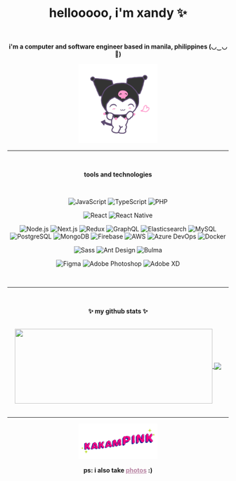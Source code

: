 <h1 align="center">hellooooo, i'm xandy ✨</h1><br/>
<strong><p align="center">i'm a computer and software engineer based in manila, philippines  (◡‿◡🌸)</p></strong>
<p align="center"><img src="./kuromi.gif" width="180" rameBorder="0" class="giphy-embed" allowFullScreen></img></p>
<hr/>
<br/>
<p align="center"><strong>tools and technologies</strong></p>
<br/>

<div style="text-align:center;">

  ![JavaScript](https://img.shields.io/badge/-JavaScript-000?&logo=JavaScript&logoColor=white&color=b884a3)
  ![TypeScript](https://img.shields.io/badge/-TypeScript-000?&logo=TypeScript&logoColor=white&color=b884a3)
  ![PHP](https://img.shields.io/badge/-PHP-000?&logo=PHP&logoColor=white&color=b884a3)

  ![React](https://img.shields.io/badge/-React-000?&logo=React&logoColor=white&color=b884a3)
  ![React Native](https://img.shields.io/badge/-React_Native-000?&logo=React&logoColor=white&color=b884a3)

  ![Node.js](https://img.shields.io/badge/-Node.js-000?&logo=Node.js&logoColor=white&color=b884a3)
  ![Next.js](https://img.shields.io/badge/-Next.js-000?&logo=Next.js&logoColor=white&color=b884a3)
  ![Redux](https://img.shields.io/badge/-Redux-000?&logo=Redux&logoColor=white&color=b884a3)
  ![GraphQL](https://img.shields.io/badge/-GraphQL-000?&logo=GraphQL&logoColor=white&color=b884a3)
  ![Elasticsearch](https://img.shields.io/badge/-Elasticsearch-000?&logo=Elasticsearch&logoColor=white&color=b884a3)
  ![MySQL](https://img.shields.io/badge/-MySQL-000?&logo=MySQL&logoColor=white&color=b884a3)
  ![PostgreSQL](https://img.shields.io/badge/-PostgreSQL-000?&logo=PostgreSQL&logoColor=white&color=b884a3)
  ![MongoDB](https://img.shields.io/badge/-MongoDB-000?&logo=MongoDB&logoColor=white&color=b884a3)
  ![Firebase](https://img.shields.io/badge/-Firebase-000?&logo=Firebase&logoColor=white&color=b884a3)
  ![AWS](https://img.shields.io/badge/-AWS-000?&logo=Amazon-AWS&logoColor=white&color=b884a3)
  ![Azure DevOps](https://img.shields.io/badge/-Azure_DevOps-000?&logo=Azure-DevOps&logoColor=white&color=b884a3)
  ![Docker](https://img.shields.io/badge/-Docker-000?&logo=Docker&logoColor=white&color=b884a3)

  ![Sass](https://img.shields.io/badge/-Sass-000?&logo=Sass&logoColor=white&color=b884a3)
  ![Ant Design](https://img.shields.io/badge/-Ant_Design-000?&logo=Ant-Design&logoColor=white&color=b884a3)
  ![Bulma](https://img.shields.io/badge/-Bulma-000?&logo=Bulma&logoColor=white&color=b884a3)

  ![Figma](https://img.shields.io/badge/-Figma-000?&logo=Figma&logoColor=white&color=b884a3)
  ![Adobe Photoshop](https://img.shields.io/badge/-Adobe_Photoshop-000?&logo=Adobe-Photoshop&logoColor=white&color=b884a3)
  ![Adobe XD](https://img.shields.io/badge/-Adobe_XD-000?&logo=Adobe-XD&logoColor=white&color=b884a3)

</div>
<br/>
<hr/>
<br/>
<p align="center"><strong>✨ my github stats ✨</strong></p>
<br/>
<div style="text-align:center;">
  <a href="https://github.com/xvnds">
    <img width=450 height=170 align="center" src="https://github-readme-stats.vercel.app/api?username=xvnds&theme=panda&show_icons=true" />
  </a>
  <a href="https://github.com/xvnds">
    <img align="center" src="https://github-readme-stats.vercel.app/api/top-langs/?username=xvnds&theme=panda&layout=compact" />
  </a>
</div>
<br/>
<hr/>
<p align="center"><img src="./kakampink.gif" width="180" rameBorder="0" class="giphy-embed" allowFullScreen></img></p>
<p align="center"><strong>ps: i also take <a href="https://www.lomography.com/homes/xandyuck" style="color:#b884a3;">photos</a> :)</strong></p>